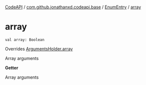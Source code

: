[CodeAPI](../../index.md) / [com.github.jonathanxd.codeapi.base](../index.md) / [EnumEntry](index.md) / [array](.)

# array

`val array: Boolean`

Overrides [ArgumentsHolder.array](../-arguments-holder/array.md)

Array arguments

**Getter**

Array arguments

